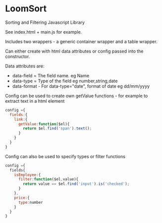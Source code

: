 # LoomSort
Sorting and Filtering Javascript Library

See index.html + main.js for example.

Includes two wrappers - a generic container wrapper and a table wrapper.

Can either create with html data attributes or config passed into the constructor. 

Data attributes are:
* data-field = The field name. eg Name
* data-type = Type of the field eg number,string,date
* data-format - For data-type="date", format of date eg dd/mm/yyyy

Config can be used to create own getValue functions - for example to extract text in a html element
```javascript
config ={
  fields:{
    link:{
      getValue:function($el){
        return $el.find('span').text();
      }
    }
  }
}
```

Config can also be used to specify types or filter functions
```javascript
config ={
  fields{
    isEmployee:{
      filter:function($el,value){
        return value == $el.find('input').is('checked');
      }
    },
    price:{
      type:number
    }
  }
}
```
